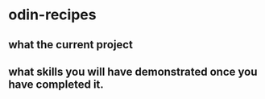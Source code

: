 # odin-recipes
## what the current project

## what skills you will have demonstrated once you have completed it.